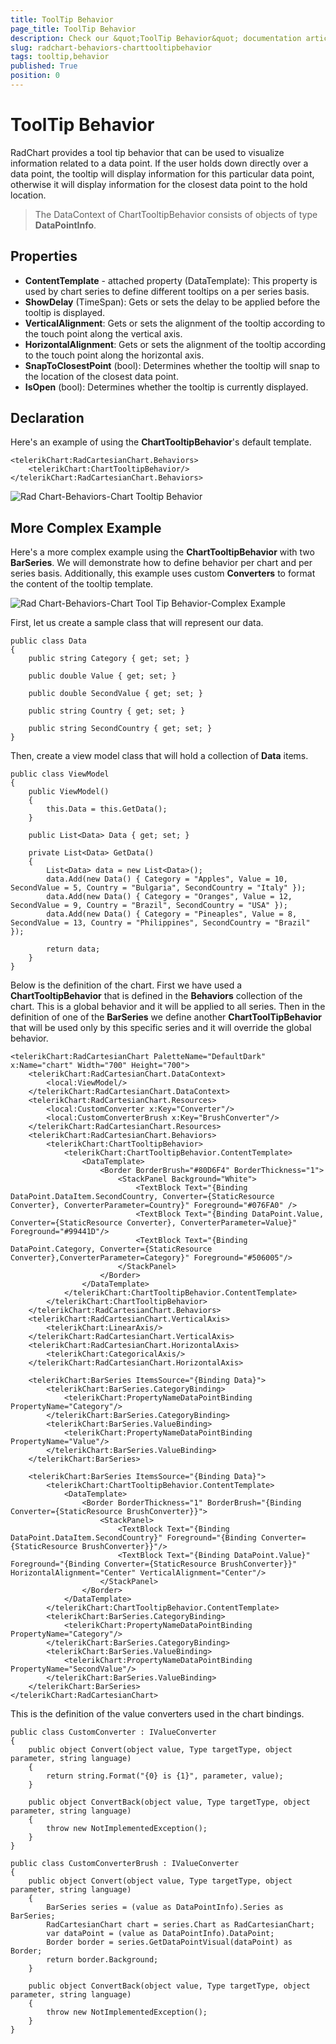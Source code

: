 ```yaml
---
title: ToolTip Behavior
page_title: ToolTip Behavior
description: Check our &quot;ToolTip Behavior&quot; documentation article for RadChart for UWP control.
slug: radchart-behaviors-charttooltipbehavior
tags: tooltip,behavior
published: True
position: 0
---
```


# ToolTip Behavior

RadChart provides a tool tip behavior that can be used to visualize information related to a data point. If the user holds down directly over a data point, the tooltip will display information for this particular data point, otherwise it will display information for the closest data point to the hold location.

>The DataContext of ChartTooltipBehavior consists of objects of type **DataPointInfo**.

## Properties

* **ContentTemplate** - attached property (DataTemplate): This property is used by chart series to define different tooltips on a per series basis.
* **ShowDelay** (TimeSpan): Gets or sets the delay to be applied before the tooltip is displayed.
* **VerticalAlignment**: Gets or sets the alignment of the tooltip according to the touch point along the vertical axis.
* **HorizontalAlignment**: Gets or sets the alignment of the tooltip according to the touch point along the horizontal axis.
* **SnapToClosestPoint** (bool): Determines whether the tooltip will snap to the location of the closest data point.
* **IsOpen** (bool): Determines whether the tooltip is currently displayed.

## Declaration

Here's an example of using the **ChartTooltipBehavior**'s default template.

	<telerikChart:RadCartesianChart.Behaviors>
	    <telerikChart:ChartTooltipBehavior/>
	</telerikChart:RadCartesianChart.Behaviors>

![Rad Chart-Behaviors-Chart Tooltip Behavior](images/RadChart-Behaviors-ChartTooltipBehavior.png)

## More Complex Example

Here's a more complex example using the **ChartTooltipBehavior** with two **BarSeries**. We will demonstrate how to define behavior per chart and per series basis. Additionally, this example uses custom **Converters** to format the content of the tooltip template.

![Rad Chart-Behaviors-Chart Tool Tip Behavior-Complex Example](images/RadChart-Behaviors-ChartToolTipBehavior-ComplexExample.png)

First, let us create a sample class that will represent our data.

	public class Data
	{
	    public string Category { get; set; }
	
	    public double Value { get; set; }
	
	    public double SecondValue { get; set; }
	
	    public string Country { get; set; }
	
	    public string SecondCountry { get; set; }
	}

Then, create a view model class that will hold a collection of **Data** items.

	public class ViewModel
	{
	    public ViewModel()
	    {
	        this.Data = this.GetData();
	    }
	
	    public List<Data> Data { get; set; }
	
	    private List<Data> GetData()
	    {
	        List<Data> data = new List<Data>();
	        data.Add(new Data() { Category = "Apples", Value = 10, SecondValue = 5, Country = "Bulgaria", SecondCountry = "Italy" });
	        data.Add(new Data() { Category = "Oranges", Value = 12, SecondValue = 9, Country = "Brazil", SecondCountry = "USA" });
	        data.Add(new Data() { Category = "Pineaples", Value = 8, SecondValue = 13, Country = "Philippines", SecondCountry = "Brazil" });
	
	        return data;
	    }
	}

Below is the definition of the chart. First we have used a **ChartTooltipBehavior** that is defined in the **Behaviors** collection of the chart. This is a global behavior and it will be applied to all series. Then in the definition of one of the **BarSeries** we define another **ChartToolTipBehavior** that will be used only by this specific series and it will override the global behavior.

	<telerikChart:RadCartesianChart PaletteName="DefaultDark" x:Name="chart" Width="700" Height="700">
	    <telerikChart:RadCartesianChart.DataContext>
	        <local:ViewModel/>
	    </telerikChart:RadCartesianChart.DataContext>
	    <telerikChart:RadCartesianChart.Resources>
	        <local:CustomConverter x:Key="Converter"/>
	        <local:CustomConverterBrush x:Key="BrushConverter"/>
	    </telerikChart:RadCartesianChart.Resources>
	    <telerikChart:RadCartesianChart.Behaviors>
	        <telerikChart:ChartTooltipBehavior>
	            <telerikChart:ChartTooltipBehavior.ContentTemplate>
	                <DataTemplate>
	                    <Border BorderBrush="#80D6F4" BorderThickness="1">
	                        <StackPanel Background="White">
	                            <TextBlock Text="{Binding DataPoint.DataItem.SecondCountry, Converter={StaticResource Converter}, ConverterParameter=Country}" Foreground="#076FA0" />
	                            <TextBlock Text="{Binding DataPoint.Value, Converter={StaticResource Converter}, ConverterParameter=Value}" Foreground="#99441D"/>
	                            <TextBlock Text="{Binding DataPoint.Category, Converter={StaticResource Converter},ConverterParameter=Category}" Foreground="#506005"/>
	                        </StackPanel>
	                    </Border>
	                </DataTemplate>
	            </telerikChart:ChartTooltipBehavior.ContentTemplate>
	        </telerikChart:ChartTooltipBehavior>
	    </telerikChart:RadCartesianChart.Behaviors>
	    <telerikChart:RadCartesianChart.VerticalAxis>
	        <telerikChart:LinearAxis/>
	    </telerikChart:RadCartesianChart.VerticalAxis>
	    <telerikChart:RadCartesianChart.HorizontalAxis>
	        <telerikChart:CategoricalAxis/>
	    </telerikChart:RadCartesianChart.HorizontalAxis>
	
	    <telerikChart:BarSeries ItemsSource="{Binding Data}">
	        <telerikChart:BarSeries.CategoryBinding>
	            <telerikChart:PropertyNameDataPointBinding PropertyName="Category"/>
	        </telerikChart:BarSeries.CategoryBinding>
	        <telerikChart:BarSeries.ValueBinding>
	            <telerikChart:PropertyNameDataPointBinding PropertyName="Value"/>
	        </telerikChart:BarSeries.ValueBinding>
	    </telerikChart:BarSeries>
	
	    <telerikChart:BarSeries ItemsSource="{Binding Data}">
	        <telerikChart:ChartTooltipBehavior.ContentTemplate>
	            <DataTemplate>
	                <Border BorderThickness="1" BorderBrush="{Binding Converter={StaticResource BrushConverter}}">
	                    <StackPanel>
	                        <TextBlock Text="{Binding DataPoint.DataItem.SecondCountry}" Foreground="{Binding Converter={StaticResource BrushConverter}}"/>
	                        <TextBlock Text="{Binding DataPoint.Value}" Foreground="{Binding Converter={StaticResource BrushConverter}}" HorizontalAlignment="Center" VerticalAlignment="Center"/>
	                    </StackPanel>
	                </Border>
	            </DataTemplate>
	        </telerikChart:ChartTooltipBehavior.ContentTemplate>
	        <telerikChart:BarSeries.CategoryBinding>
	            <telerikChart:PropertyNameDataPointBinding PropertyName="Category"/>
	        </telerikChart:BarSeries.CategoryBinding>
	        <telerikChart:BarSeries.ValueBinding>
	            <telerikChart:PropertyNameDataPointBinding PropertyName="SecondValue"/>
	        </telerikChart:BarSeries.ValueBinding>
	    </telerikChart:BarSeries>
	</telerikChart:RadCartesianChart>

This is the definition of the value converters used in the chart bindings.

	public class CustomConverter : IValueConverter
	{
	    public object Convert(object value, Type targetType, object parameter, string language)
	    {
	        return string.Format("{0} is {1}", parameter, value);
	    }
	
	    public object ConvertBack(object value, Type targetType, object parameter, string language)
	    {
	        throw new NotImplementedException();
	    }
	}

	public class CustomConverterBrush : IValueConverter
	{
	    public object Convert(object value, Type targetType, object parameter, string language)
	    {
	        BarSeries series = (value as DataPointInfo).Series as BarSeries;
	        RadCartesianChart chart = series.Chart as RadCartesianChart;
	        var dataPoint = (value as DataPointInfo).DataPoint;
	        Border border = series.GetDataPointVisual(dataPoint) as Border;
	        return border.Background;
	    }
	
	    public object ConvertBack(object value, Type targetType, object parameter, string language)
	    {
	        throw new NotImplementedException();
	    }
	}

